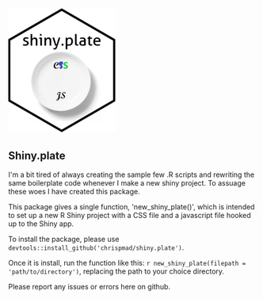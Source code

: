 ## ![Badge for shiny.plate](inst/figures/shiny_plate_badge_250.png)

## Shiny.plate

I'm a bit tired of always creating the sample few .R scripts and rewriting the same boilerplate code whenever I make a new shiny project. To assuage these woes I have created this package.

This package gives a single function, 'new_shiny_plate()', which is intended to set up a new R Shiny project with a CSS file and a javascript file hooked up to the Shiny app.

To install the package, please use `devtools::install_github('chrispmad/shiny.plate')`.

Once it is install, run the function like this: `r new_shiny_plate(filepath = 'path/to/directory')`, replacing the path to your choice directory.

Please report any issues or errors here on github.

